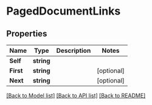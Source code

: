 # PagedDocumentLinks

## Properties

Name | Type | Description | Notes
------------ | ------------- | ------------- | -------------
**Self** | **string** |  | 
**First** | **string** |  | [optional] 
**Next** | **string** |  | [optional] 

[[Back to Model list]](../README.md#documentation-for-models) [[Back to API list]](../README.md#documentation-for-api-endpoints) [[Back to README]](../README.md)


